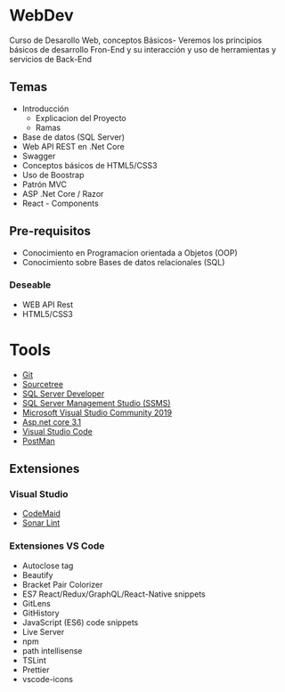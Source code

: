 # WebDev
Curso de Desarollo Web, conceptos Básicos-
Veremos los principios básicos de desarrollo Fron-End y su interacción y uso de herramientas y servicios de Back-End

## Temas
- Introducción
  - Explicacion del Proyecto
  - Ramas
- Base de datos (SQL Server)
- Web API REST en .Net Core
- Swagger
- Conceptos básicos de HTML5/CSS3
- Uso de Boostrap
- Patrón MVC
- ASP .Net Core / Razor
- React - Components

## Pre-requisitos
- Conocimiento en Programacion orientada a Objetos (OOP)
- Conocimiento sobre Bases de datos relacionales (SQL)

### Deseable
- WEB API Rest
- HTML5/CSS3

# Tools
- [Git](https://git-scm.com/)
- [Sourcetree](https://www.sourcetreeapp.com/)
- [SQL Server Developer](https://www.microsoft.com/en-us/sql-server/sql-server-downloads)
- [SQL Server Management Studio (SSMS)](https://docs.microsoft.com/en-us/sql/ssms/download-sql-server-management-studio-ssms?view=sql-server-ver15)
- [Microsoft Visual Studio Community 2019](https://visualstudio.microsoft.com/vs/)
- [Asp.net core 3.1](https://dotnet.microsoft.com/download/dotnet-core/3.1)
- [Visual Studio Code](https://code.visualstudio.com/)
- [PostMan](https://www.postman.com/downloads/)

## Extensiones

### Visual Studio
- [CodeMaid](http://www.codemaid.net/)
- [Sonar Lint](https://www.sonarlint.org/visualstudio/)

### Extensiones VS Code
- Autoclose tag
- Beautify
- Bracket Pair Colorizer
- ES7 React/Redux/GraphQL/React-Native snippets
- GitLens
- GitHistory
- JavaScript (ES6) code snippets
- Live Server
- npm
- path intellisense
- TSLint
- Prettier
- vscode-icons
